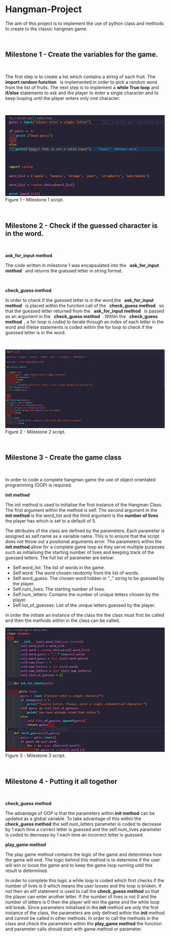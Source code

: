 # Hangman-Project


The aim of this project is to implement the use of python class and methods to create to the classic hangman game. 

&nbsp;

## Milestone 1 - Create the variables for the game. 
&nbsp;


The first step is to create a list which contains a string of each fruit. The &ensp;__import random function__&ensp; is implemented in order to pick a random word from the list of fruits.  The next step is to implement a __while True loop__ and __if/else__ statements to ask and the player to enter a single character and to keep looping until the player enters only one character.

&nbsp;

![Alt text](Project_Images/Milstone%201.PNG)
Figure 1 - Milestone 1 script.

&nbsp;
## Milestone 2 - Check if the guessed character is in the word.
&nbsp;

__ask_for_input method__
&nbsp;

The code written in milestone 1 was encapsulated into the &ensp;__ask_for_input method__&ensp; and returns the guessed letter in string format.

&nbsp;

__check_guess method__

In order to check if the guessed letter is in the word,the &ensp;__ask_for_input method__&ensp; is placed within the function call of the &ensp;__check_guess method__&ensp; so that 
the guessed letter returned from the &ensp;__ask_for_input method__&ensp; is passed as an argument in the  &ensp;__check_guess method__&ensp;. Within the &ensp;__check_guess method__&ensp;, a for loop is coded to iterate through an index of each letter in the word and if/else statements is coded within the for loop to check if the guessed letter is in the word.

&nbsp;

![Alt text](Project_Images/Milstone%202.PNG)
Figure 2 - Milestone 2 script.

&nbsp;

## Milestone 3 - Create the game class

&nbsp;

In order to code a complete hangman game the use of object orientated programming (OOP) is required.
&nbsp;

__init method__

The init method is used to initialise the first instance of the Hangman Class. The first argument within the method is self. The second argument in the __init method__ is the word_list and the third argument is the __number of lives__ the player has which is set to a default of 5.

The attributes of the class are defined by the parameters. Each parameter is assigned as  self.name as a variable name. This is to ensure that the script does not throw out a positional arguments error. The parameters within the __init method__ allow for a complete game loop as they serve multiple purposes such as initialising the starting number of lives and keeping track of the guessed letters. The full list of parameter are below:

* Self.word_list: The list of words in the game.
* Self.word: The word chosen randomly from the list of words.
* Self.word_guess: The chosen word hidden in "_" string to be guessed by the player.
* Self.num_lives: The starting number of lives.
* Self.num_letters: Contains the number of unique letters chosen by the player.
* Self.list_of_guesses: List of the unique letters guessed by the player.

in order the initiate an instance of the class the the class must first be called and then the methods within in the class can be called. 


![Alt text](Project_Images/Milstone%203.PNG)
Figure 3 - Milestone 3 script.



&nbsp;


## Milestone 4 - Putting it all together
&nbsp;


__check_guess method__
&nbsp;

The advantage of OOP is that the parameters within __init method__ can be updated as a global variable. To take advantage of this within the __check_guess method__  the self.num_letters parameter is coded to decrease by 1 each time a correct letter is guessed and the self.num_lives parameter is coded to decrease by 1 each time an incorrect letter is guessed.
&nbsp;


__play_game method__

The play game method contains the logic of the game and determines how the game will end.
The logic behind this method is to determine if the user will win or loose the game and to keep the game loop running until this result is determined.

In order to complete this logic a while loop is coded which first checks if the number of lives is 0 which means the user looses and the loop is broken. If not then an elif statement is used to call the __check_guess method__ so that the player can enter another letter. If the number of lives is not 0 and the number of letters is 0 then the player will win the game and the while loop will break. Since parameters initialised in the __init__ method are only the first instance of the class, the parameters are only defined within the __init__ method and cannot be called in other methods. In order to call the methods in the class and check the parameters within the __play_game method__ the function and parameter calls should start with game.method or parameter.

